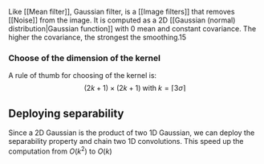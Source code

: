 Like [[Mean filter]], Gaussian filter, is a [[Image filters]] that removes [[Noise]] from the image.
It is computed as a 2D [[Gaussian (normal) distribution|Gaussian function]] with 0 mean and constant covariance.
The higher the covariance, the strongest the smoothing.15

###  Choose of the dimension of the kernel

A rule of thumb for choosing of the kernel is:
$$
(2k + 1)\times(2k+1) \; \text{with} \; k = \lceil 3\sigma \rceil
$$

## Deploying separability

Since a 2D Gaussian is the product of two 1D Gaussian, we can deploy the separability property and chain two 1D convolutions. This speed up the computation from $O(k^2)$ to $O(k)$ 
